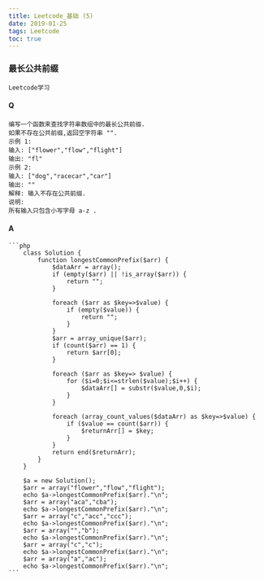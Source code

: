 ```yaml
---
title: Leetcode_基础 (5)
date: 2019-01-25
tags: Leetcode
toc: true
---
```


### 最长公共前缀
    Leetcode学习

<!-- more -->

#### Q
    编写一个函数来查找字符串数组中的最长公共前缀.
    如果不存在公共前缀,返回空字符串 "".
    示例 1:
    输入: ["flower","flow","flight"]
    输出: "fl"
    示例 2:
    输入: ["dog","racecar","car"]
    输出: ""
    解释: 输入不存在公共前缀.
    说明:
    所有输入只包含小写字母 a-z .

#### A
    ```php
        class Solution {
            function longestCommonPrefix($arr) {
                $dataArr = array();
                if (empty($arr) || !is_array($arr)) {
                    return "";
                }

                foreach ($arr as $key=>$value) {
                    if (empty($value)) {
                        return "";
                    }
                }
                $arr = array_unique($arr);
                if (count($arr) == 1) {
                    return $arr[0];
                }

                foreach ($arr as $key=> $value) {
                    for ($i=0;$i<=strlen($value);$i++) {
                        $dataArr[] = substr($value,0,$i);
                    }
                }
                
                foreach (array_count_values($dataArr) as $key=>$value) {
                    if ($value == count($arr)) {
                        $returnArr[] = $key;
                    }
                }
                return end($returnArr);
            }
        }

        $a = new Solution();
        $arr = array("flower","flow","flight");
        echo $a->longestCommonPrefix($arr)."\n";
        $arr = array("aca","cba");
        echo $a->longestCommonPrefix($arr)."\n";
        $arr = array("c","acc","ccc");
        echo $a->longestCommonPrefix($arr)."\n";
        $arr = array("","b");
        echo $a->longestCommonPrefix($arr)."\n";
        $arr = array("c","c");
        echo $a->longestCommonPrefix($arr)."\n";
        $arr = array("a","ac");
        echo $a->longestCommonPrefix($arr)."\n";
    ```
